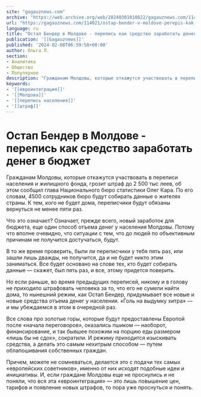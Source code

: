 ```yaml
---
site: "gagauznews.com"
archive: "https://web.archive.org/web/20240301010822/gagauznews.com/114021/ostap-bender-v-moldove-perepis-kak-sredstvo-zarabotat-deneg-v-byudzhet.html"
url: "https://gagauznews.com/114021/ostap-bender-v-moldove-perepis-kak-sredstvo-zarabotat-deneg-v-byudzhet.html"
language: ru
title: "Остап Бендер в Молдове - перепись как средство заработать денег в бюджет"
publication: '[[Gagauznews]]'
published: '2024-02-08T06:59:58+00:00'
author: Ольга Л.
section:
- Аналитика
- Общество
- Популярное
description: "Гражданам Молдовы, которые откажутся участвовать в переписи населения и жилищного фонда, грозит штраф до 2 500 тыс леев, об этом сообщил глава Национального бюро статистики Олег Кара. По его словам, 4500 сотрудников бюро будут собирать данные о жителях страны. К тем, кого не будет дома, переписчики будут обязаны вернуться не менее пяти раз. Что это означает? Означает, прежде всего, новый заработок для бюджета, еще один способ отъема денег у населения Молдовы. Потому что вполне очевидно, что ситуации с тем, что до людей по объективным причинам не получится достучаться, будут. В то же время проверить, были ли переписчики у тебя пять […]"
keywords:
- '[[евроинтеграция]]'
- '[[Молдова]]'
- '[[перепись населения]]'
- '[[штраф]]'
---
```


# Остап Бендер в Молдове - перепись как средство заработать денег в бюджет

Гражданам Молдовы, которые откажутся участвовать в переписи населения и жилищного фонда, грозит штраф до 2 500 тыс леев, об этом сообщил глава Национального бюро статистики Олег Кара. По его словам, 4500 сотрудников бюро будут собирать данные о жителях страны. К тем, кого не будет дома, переписчики будут обязаны вернуться не менее пяти раз.

Что это означает? Означает, прежде всего, новый заработок для бюджета, еще один способ отъема денег у населения Молдовы. Потому что вполне очевидно, что ситуации с тем, что до людей по объективным причинам не получится достучаться, будут.

В то же время проверить, были ли переписчики у тебя пять раз, или зашли лишь дважды, не получится, да и не будет никто этим заниматься. Все будет основано на слове тех, кто будет собирать данные — скажет, был пять раз, и все, этому придется поверить.

Но если раньше, во время предыдущих переписей, никому и в голову не приходило штрафовать человека за то, что его не сумели найти дома, то нынешний режим, как Остап Бендер, придумывает все новые и новые средства отъема денег у населения. «Голь на выдумку хитра» — и мы убеждаемся в этом в очередной раз.

Все слова про золотые горы, которые будут предоставлены Европой после «начала переговоров», оказались пшиком — наоборот, финансирование, и так бывшее похожим на порцию еды размером «лишь бы не сдох», сократили. И режиму приходится изыскивать средства, а делать это самым нехитрым способом — путем облапошивания собственных граждан.

Причем, можете не сомневаться, делается это с подачи тех самых «европейских советников», именно от них исходят подобные идеи и инициативы. И, если граждане Молдовы еще не проснулись и не поняли, что вся эта «евроинтеграция» — это лишь повышение цен, тарифов и появление новых штрафов, то пора уже проснуться и понять.